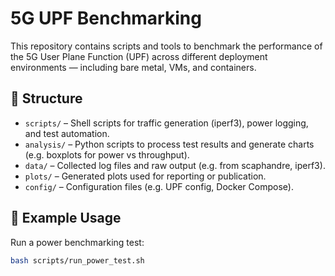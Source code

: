 # 5G UPF Benchmarking

This repository contains scripts and tools to benchmark the performance of the 5G User Plane Function (UPF) across different deployment environments — including bare metal, VMs, and containers.

## 📁 Structure

- `scripts/` – Shell scripts for traffic generation (iperf3), power logging, and test automation.
- `analysis/` – Python scripts to process test results and generate charts (e.g. boxplots for power vs throughput).
- `data/` – Collected log files and raw output (e.g. from scaphandre, iperf3).
- `plots/` – Generated plots used for reporting or publication.
- `config/` – Configuration files (e.g. UPF config, Docker Compose).

## 🧪 Example Usage

Run a power benchmarking test:
```bash
bash scripts/run_power_test.sh
